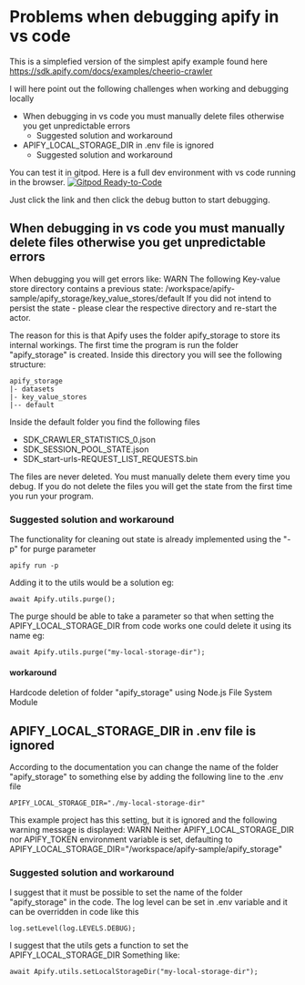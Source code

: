 # Problems when debugging apify in vs code

This is a simplefied version of the simplest apify example found here https://sdk.apify.com/docs/examples/cheerio-crawler

I will here point out the following challenges when working and debugging locally 

* When debugging in vs code you must manually delete files otherwise you get unpredictable errors
  * Suggested solution and workaround
* APIFY_LOCAL_STORAGE_DIR in .env file is ignored
  * Suggested solution and workaround


You can test it in gitpod.  Here is a full dev environment with vs code running in the browser.
[![Gitpod Ready-to-Code](https://img.shields.io/badge/Gitpod-ready--to--code-blue?logo=gitpod)](https://gitpod.io/#https://github.com/terchris/apify-sample)

Just click the link and then click the debug button to start debugging.

## When debugging in vs code you must manually delete files otherwise you get unpredictable errors
When debugging you will get errors like:
WARN  The following Key-value store directory contains a previous state:
      /workspace/apify-sample/apify_storage/key_value_stores/default
      If you did not intend to persist the state - please clear the respective directory and re-start the actor.

The reason for this is that Apify uses the folder apify_storage to store its internal workings. 
The first time the program is run the folder "apify_storage" is created.
Inside this directory you will see the following structure:

```
apify_storage
|- datasets
|- key_value_stores
|-- default
```
Inside the default folder you find the following files
* SDK_CRAWLER_STATISTICS_0.json
* SDK_SESSION_POOL_STATE.json
* SDK_start-urls-REQUEST_LIST_REQUESTS.bin

The files are never deleted. You must manually delete them every time you debug. If you do not delete the files you will get the state from the first time you run your program.

### Suggested solution and workaround
The functionality for cleaning out state is already implemented using the "-p" for purge parameter 
```
apify run -p
```
Adding it to the utils would be a solution eg:
```
await Apify.utils.purge();
```

The purge should be able to take a parameter so that when setting the APIFY_LOCAL_STORAGE_DIR from code works one could delete it using its name eg:
```
await Apify.utils.purge("my-local-storage-dir");
```

#### workaround
Hardcode deletion of folder "apify_storage" using Node.js File System Module

## APIFY_LOCAL_STORAGE_DIR in .env file is ignored
According to the documentation you can change the name of the folder "apify_storage" to something else by adding the following line to the .env file
```
APIFY_LOCAL_STORAGE_DIR="./my-local-storage-dir"
```
This example project has this setting, but it is ignored and the following warning message is displayed:
WARN  Neither APIFY_LOCAL_STORAGE_DIR nor APIFY_TOKEN environment variable is set, defaulting to APIFY_LOCAL_STORAGE_DIR="/workspace/apify-sample/apify_storage"


### Suggested solution and workaround
I suggest that it must be possible to set the name of the folder "apify_storage" in the code.
The log level can be set in .env variable and it can be overridden in code like this
```
log.setLevel(log.LEVELS.DEBUG); 
```
I suggest that the utils gets a function to set the APIFY_LOCAL_STORAGE_DIR Something like:
```
await Apify.utils.setLocalStorageDir("my-local-storage-dir");
```


